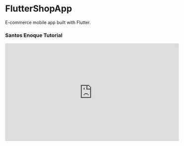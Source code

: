 # FlutterShopApp
E-commerce mobile app built with Flutter. 


### Santos Enoque Tutorial 

<iframe width="560" height="315" src="https://www.youtube.com/embed/Dy_zBF6rJFc" frameborder="0" allow="accelerometer; autoplay; encrypted-media; gyroscope; picture-in-picture" allowfullscreen></iframe>

